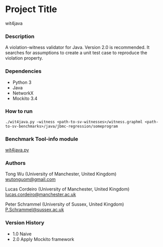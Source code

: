 # Project Title 

wit4java

### Description

A violation-witness validator for Java. Version 2.0 is recommended. It searches for assumptions to create a unit test case to reproduce the violation property. 

### Dependencies

- Python 3
- Java
- NetworkX
- Mockito 3.4

### How to run
```
./wit4java.py –witness <path-to-sv-witnesses>/witness.graphml <path-to-sv-benchmarks>/java/jbmc-regression/someprogram
```

### Benchmark Tool-info module

[wit4java.py](https://github.com/sosy-lab/benchexec/blob/main/benchexec/tools/wit4java.py)

### Authors
Tong Wu (University of Manchester, United Kingdom) wutonguom@gmail.com

Lucas Cordeiro (University of Manchester, United Kingdom) lucas.cordeiro@manchester.ac.uk

Peter Schrammel (University of Sussex, United Kingdom) P.Schrammel@sussex.ac.uk

### Version History
- 1.0
Naive
- 2.0
Apply Mockito framework
